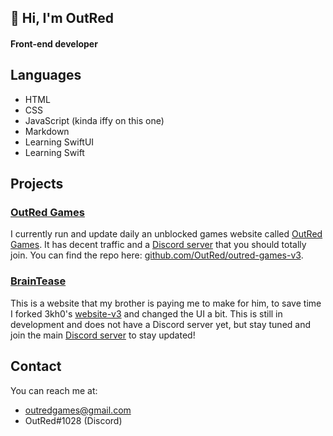 ## 👋 Hi, I'm OutRed
#### Front-end developer
## Languages
- HTML
- CSS
- JavaScript (kinda iffy on this one)
- Markdown
- Learning SwiftUI
- Learning Swift

## Projects
### [OutRed Games](https://outred.org)
I currently run and update daily an unblocked games website called [OutRed Games](https://outred.org). It has decent traffic and a [Discord server](https://discord.gg/outred) that you should totally join. You can find the repo here: [github.com/OutRed/outred-games-v3](https://github.com/outred/outred-games-v3).
### [BrainTease](https://braintease.outred.dev)
This is a website that my brother is paying me to make for him, to save time I forked 3kh0's [website-v3](https://github.com/3kh0/website-v3) and changed the UI a bit. This is still in development and does not have a Discord server yet, but stay tuned and join the main [Discord server](https://discord.gg/outred) to stay updated!

## Contact
You can reach me at:
- outredgames@gmail.com
- OutRed#1028 (Discord)

<!--
**OutRed/OutRed** is a ✨ _special_ ✨ repository because its `README.md` (this file) appears on your GitHub profile.

Here are some ideas to get you started:

- 🔭 I’m currently working on ...
- 🌱 I’m currently learning ...
- 👯 I’m looking to collaborate on ...
- 🤔 I’m looking for help with ...
- 💬 Ask me about ...
- 📫 How to reach me: ...
- 😄 Pronouns: ...
- ⚡ Fun fact: ...
-->
